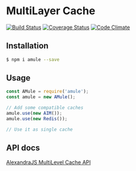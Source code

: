 # MultiLayer Cache

[![Build Status](https://travis-ci.org/alexandrajs/aMule.svg?branch=master)](https://travis-ci.org/alexandrajs/aMule)
[![Coverage Status](https://coveralls.io/repos/github/alexandrajs/aMule/badge.svg?branch=master)](https://coveralls.io/github/alexandrajs/aMule?branch=master)
[![Code Climate](https://codeclimate.com/github/alexandrajs/aMule/badges/gpa.svg)](https://codeclimate.com/github/alexandrajs/aMule)

## Installation
```bash
$ npm i amule --save
```

## Usage
```javascript
const AMule = require('amule');
const amule = new AMule();

// Add some compatible caches
amule.use(new AIM());
amule.use(new Redis());

// Use it as single cache
```

## API docs
[AlexandraJS MultiLevel Cache API](http://alexandrajs.github.io/aMule/)
